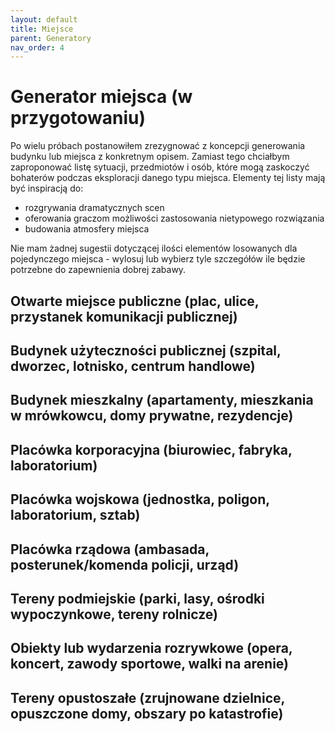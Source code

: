 ```yaml
---
layout: default
title: Miejsce
parent: Generatory
nav_order: 4
---
```


# Generator miejsca (w przygotowaniu)

Po wielu próbach postanowiłem zrezygnować z koncepcji generowania budynku lub miejsca z konkretnym opisem.
Zamiast tego chciałbym zaproponować listę sytuacji, przedmiotów i osób, które mogą zaskoczyć bohaterów podczas eksploracji danego typu miejsca. Elementy tej listy mają być inspiracją do:

- rozgrywania dramatycznych scen
- oferowania graczom możliwości zastosowania nietypowego rozwiązania
- budowania atmosfery miejsca

Nie mam żadnej sugestii dotyczącej ilości elementów losowanych dla pojedynczego miejsca - wylosuj lub wybierz tyle szczegółów ile będzie potrzebne do zapewnienia dobrej zabawy.

## Otwarte miejsce publiczne (plac, ulice, przystanek komunikacji publicznej)

## Budynek użyteczności publicznej (szpital, dworzec, lotnisko, centrum handlowe)

## Budynek mieszkalny (apartamenty, mieszkania w mrówkowcu, domy prywatne, rezydencje)

## Placówka korporacyjna (biurowiec, fabryka, laboratorium)

## Placówka wojskowa (jednostka, poligon, laboratorium, sztab)

## Placówka rządowa (ambasada, posterunek/komenda policji, urząd)

## Tereny podmiejskie (parki, lasy, ośrodki wypoczynkowe, tereny rolnicze)

## Obiekty lub wydarzenia rozrywkowe (opera, koncert, zawody sportowe, walki na arenie)

## Tereny opustoszałe (zrujnowane dzielnice, opuszczone domy, obszary po katastrofie)
